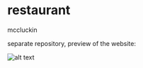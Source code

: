 # restaurant
mccluckin

separate repository, preview of the website:

![alt text](https://github.com/tenziniterestaurant/mc-assets/mc-screen2.png)
